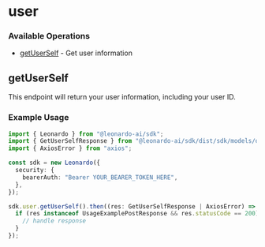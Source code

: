 # user

### Available Operations

* [getUserSelf](#getuserself) - Get user information

## getUserSelf

This endpoint will return your user information, including your user ID.

### Example Usage

```typescript
import { Leonardo } from "@leonardo-ai/sdk";
import { GetUserSelfResponse } from "@leonardo-ai/sdk/dist/sdk/models/operations";
import { AxiosError } from "axios";

const sdk = new Leonardo({
  security: {
    bearerAuth: "Bearer YOUR_BEARER_TOKEN_HERE",
  },
});

sdk.user.getUserSelf().then((res: GetUserSelfResponse | AxiosError) => {
  if (res instanceof UsageExamplePostResponse && res.statusCode == 200) {
    // handle response
  }
});
```
